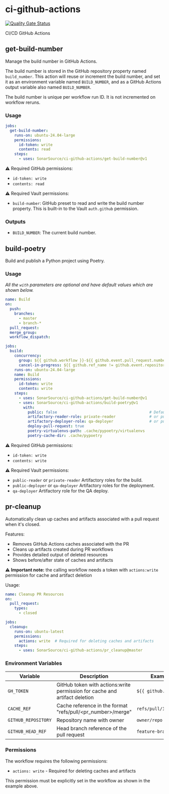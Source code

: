 # ci-github-actions

[![Quality Gate Status](https://sonarcloud.io/api/project_badges/measure?project=SonarSource_ci-github-actions&metric=alert_status)](https://sonarcloud.io/summary/new_code?id=SonarSource_ci-github-actions)

CI/CD GitHub Actions

## get-build-number

Manage the build number in GitHub Actions.

The build number is stored in the GitHub repository property named `build_number`. This action will reuse or increment the build number, and
set it as an environment variable named `BUILD_NUMBER`, and as a GitHub Actions output variable also named `BUILD_NUMBER`.

The build number is unique per workflow run ID. It is not incremented on workflow reruns.

### Usage

```yaml
jobs:
  get-build-number:
    runs-on: ubuntu-24.04-large
    permissions:
      id-token: write
      contents: read
    steps:
      - uses: SonarSource/ci-github-actions/get-build-number@v1
```

⚠️ Required GitHub permissions:

- `id-token: write`
- `contents: read`

⚠️ Required Vault permissions:

- `build-number`: GitHub preset to read and write the build number property. This is built-in to the Vault `auth.github` permission.

### Outputs

- `BUILD_NUMBER`: The current build number.

## build-poetry

Build and publish a Python project using Poetry.

### Usage

_All the `with` parameters are optional and have default values which are shown below._

```yaml
name: Build
on:
  push:
    branches:
      - master
      - branch-*
  pull_request:
  merge_group:
  workflow_dispatch:

jobs:
  build:
    concurrency:
      group: ${{ github.workflow }}-${{ github.event.pull_request.number || github.ref }}
      cancel-in-progress: ${{ github.ref_name != github.event.repository.default_branch }}
    runs-on: ubuntu-24.04-large
    name: Build
    permissions:
      id-token: write
      contents: write
    steps:
      - uses: SonarSource/ci-github-actions/get-build-number@v1
      - uses: SonarSource/ci-github-actions/build-poetry@v1
        with:
          public: false                                         # Defaults to `true` if the repository is public
          artifactory-reader-role: private-reader               # or public-reader if `public` is `true`
          artifactory-deployer-role: qa-deployer                # or public-deployer if `public` is `true`
          deploy-pull-request: true
          poetry-virtualenvs-path: .cache/pypoetry/virtualenvs
          poetry-cache-dir: .cache/pypoetry
```

⚠️ Required GitHub permissions:

- `id-token: write`
- `contents: write`

⚠️ Required Vault permissions:

- `public-reader` or `private-reader` Artifactory roles for the build.
- `public-deployer` or `qa-deployer` Artifactory roles for the deployment.
- `qa-deployer` Artifactory role for the QA deploy.

## pr-cleanup

Automatically clean up caches and artifacts associated with a pull request when it's closed.

Features:

- Removes GitHub Actions caches associated with the PR
- Cleans up artifacts created during PR workflows
- Provides detailed output of deleted resources
- Shows before/after state of caches and artifacts

⚠️ **Important note:** the calling workflow needs a token with `actions:write` permission for cache and artifact deletion

Usage:

```yaml
name: Cleanup PR Resources
on:
  pull_request:
    types:
      - closed

jobs:
  cleanup:
    runs-on: ubuntu-latest
    permissions:
      actions: write  # Required for deleting caches and artifacts
    steps:
      - uses: SonarSource/ci-github-actions/pr_cleanup@master
```

### Environment Variables

| Variable | Description | Example |
|----------|-------------|---------|
| `GH_TOKEN` | GitHub token with actions:write permission for cache and artifact deletion | `${{ github.token }}` |
| `CACHE_REF` | Cache reference in the format "refs/pull/<pr_number>/merge" | `refs/pull/123/merge` |
| `GITHUB_REPOSITORY` | Repository name with owner | `owner/repo` |
| `GITHUB_HEAD_REF` | Head branch reference of the pull request | `feature-branch` |

### Permissions

The workflow requires the following permissions:

- `actions: write` - Required for deleting caches and artifacts

This permission must be explicitly set in the workflow as shown in the example above.

